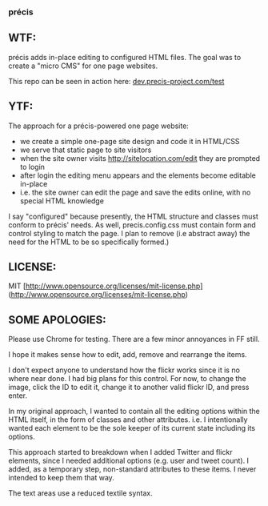 ###  précis

## WTF:

précis adds in-place editing to configured HTML files. The goal was to create a "micro CMS" for one page websites.

This repo can be seen in action here:
[dev.precis-project.com/test](http://dev.precis-project.com/test/)

## YTF:

The approach for a précis-powered one page website:

* we create a simple one-page site design and code it in HTML/CSS
* we serve that static page to site visitors
* when the site owner visits http://sitelocation.com/edit they are prompted to login
* after login the editing menu appears and the elements become editable in-place
* i.e. the site owner can edit the page and save the edits online, with no special HTML knowledge

I say "configured" because presently, the HTML structure and classes must conform to précis' needs. As well, precis.config.css must contain form and control styling to match the page. I plan to remove (i.e abstract away) the need for the HTML to be so specifically formed.)

## LICENSE:

MIT [http://www.opensource.org/licenses/mit-license.php] (http://www.opensource.org/licenses/mit-license.php)

## SOME APOLOGIES:

Please use Chrome for testing. There are a few minor annoyances in FF still.

I hope it makes sense how to edit, add, remove and rearrange the items.

I don't expect anyone to understand how the flickr works since it is no where near done. I had big plans for this control. For now, to change the image, click the ID to edit it, change it to another valid flickr ID, and press enter.

In my original approach, I wanted to contain all the editing options within the HTML itself, in the form of classes and other attributes. i.e. I intentionally wanted each element to be the sole keeper of its current state including its options.

This approach started to breakdown when I added Twitter and flickr elements, since I needed additional options (e.g. user and tweet count). I added, as a temporary step, non-standard attributes to these items. I never intended to keep them that way.

The text areas use a reduced textile syntax.